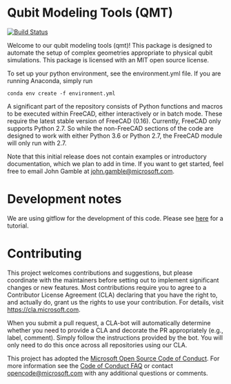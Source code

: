 # Qubit Modeling Tools (QMT)
[![Build Status](https://travis-ci.com/Microsoft/qmt.svg?token=ukrJZxPf4mQFHvy1yJ9t&branch=release/1.0.0)](https://travis-ci.com/Microsoft/qmt)

Welcome to our qubit modeling tools (qmt)! This package is designed to automate
the setup of complex geometries appropriate to physical qubit simulations. This 
package is licensed with an MIT open source license.

To set up your python environment, see the environment.yml file. If you are 
running Anaconda, simply run

    conda env create -f environment.yml

A significant part of the repository consists of Python functions and macros to
be executed within FreeCAD, either interactively or in batch mode. These
require the latest stable version of FreeCAD (0.16). Currently, FreeCAD only
supports Python 2.7. So while the non-FreeCAD sections of the code are designed
to work with either Python 3.6 or Python 2.7, the FreeCAD module will only run
with 2.7.

Note that this initial release does not contain examples or introductory 
documentation, which we plan to add in time. If you want to get started, feel 
free to email John Gamble at john.gamble@microsoft.com.


# Development notes

We are using gitflow for the development of this code. Please see
[here](https://www.atlassian.com/git/tutorials/comparing-workflows/gitflow-workflow)
for a tutorial.


# Contributing

This project welcomes contributions and suggestions, but please coordinate with
the maintainers before setting out to implement significant changes or new
features. Most contributions require you to agree to a Contributor License
Agreement (CLA) declaring that you have the right to, and actually do, grant us
the rights to use your contribution. For details, visit
https://cla.microsoft.com.

When you submit a pull request, a CLA-bot will automatically determine whether
you need to provide a CLA and decorate the PR appropriately (e.g., label,
comment). Simply follow the instructions provided by the bot. You will only need
to do this once across all repositories using our CLA.

This project has adopted the [Microsoft Open Source Code of Conduct](https://opensource.microsoft.com/codeofconduct/).
For more information see the [Code of Conduct FAQ](https://opensource.microsoft.com/codeofconduct/faq/)
or contact [opencode@microsoft.com](mailto:opencode@microsoft.com) with any
additional questions or comments.

